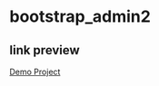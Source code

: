 # bootstrap_admin2
## link preview
[Demo Project](https://reza04.github.io/bootstrap_admin2/login.html)

